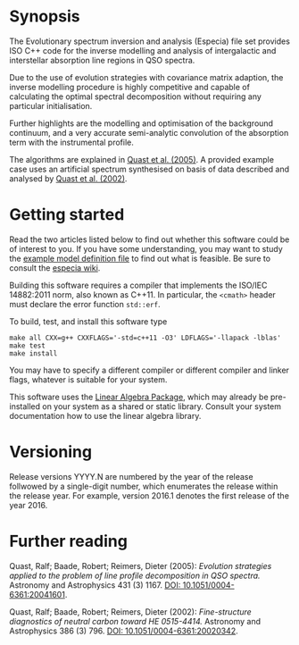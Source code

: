 # Synopsis

The Evolutionary spectrum inversion and analysis (Especia) file set
provides ISO C++ code for the inverse modelling and analysis of intergalactic and
interstellar absorption line regions in QSO spectra.

Due to the use of evolution strategies with covariance matrix adaption, the inverse
modelling procedure is highly competitive and capable of calculating the optimal
spectral decomposition without requiring any particular initialisation.

Further highlights are the modelling and optimisation of the background continuum,
and a very accurate semi-analytic convolution of the absorption term with the
instrumental profile.

The algorithms are explained in
[Quast et al. (2005)](http://dx.doi.org/10.1051/0004-6361:20041601).
A provided example case uses an artificial spectrum synthesised on basis of
data described and analysed by
[Quast et al. (2002)](http://dx.doi.org/10.1051/0004-6361:20020342).


# Getting started

Read the two articles listed below to find out whether this software could be of
interest to you. If you have some understanding, you may want to study the
[example model definition file](src/test/resources/example.in) to find out what
is feasible. Be sure to consult the [especia wiki](https://github.com/octoflar/especia/wiki).

Building this software requires a compiler that implements the ISO/IEC 14882:2011
norm, also known as C++11. In particular, the `<cmath>` header must declare the error
function `std::erf`.

To build, test, and install this software type

    make all CXX=g++ CXXFLAGS='-std=c++11 -O3' LDFLAGS='-llapack -lblas'
    make test
    make install

You may have to specify a different compiler or different compiler and linker flags,
whatever is suitable for your system.

This software uses the [Linear Algebra Package](http://www.netlib.org/lapack/), which
may already be pre-installed on your system as a shared or static library. Consult your
system documentation how to use the linear algebra library.


# Versioning

Release versions YYYY.N are numbered by the year of the release follwowed by a
single-digit number, which enumerates the release within the release year. For
example, version 2016.1 denotes the first release of the year 2016.


# Further reading

Quast, Ralf; Baade, Robert; Reimers, Dieter (2005): *Evolution strategies applied to the problem of line profile decomposition in QSO spectra.*
Astronomy and Astrophysics 431 (3) 1167.
[DOI: 10.1051/0004-6361:20041601](http://dx.doi.org/10.1051/0004-6361:20041601).

Quast, Ralf; Baade, Robert; Reimers, Dieter (2002): *Fine-structure diagnostics of neutral carbon toward HE 0515-4414.*
Astronomy and Astrophysics 386 (3) 796.
[DOI: 10.1051/0004-6361:20020342](http://dx.doi.org/10.1051/0004-6361:20020342).
